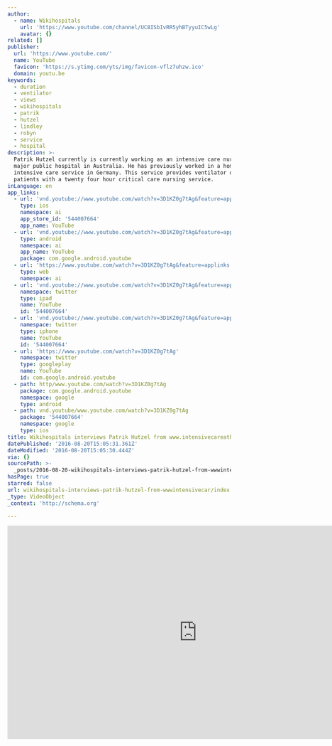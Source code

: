 ```yaml
---
author:
  - name: Wikihospitals
    url: 'https://www.youtube.com/channel/UC8ISbIvRR5yhBTyyuIC5wLg'
    avatar: {}
related: []
publisher:
  url: 'https://www.youtube.com/'
  name: YouTube
  favicon: 'https://s.ytimg.com/yts/img/favicon-vflz7uhzw.ico'
  domain: youtu.be
keywords:
  - duration
  - ventilator
  - views
  - wikihospitals
  - patrik
  - hutzel
  - lindley
  - robyn
  - service
  - hospital
description: >-
  Patrik Hutzel currently is currently working as an intensive care nurse at a
  major public hospital in Australia. He has previously worked in a home-based
  intensive care service in Germany. This service provides ventilator dependent
  patients with a twenty four hour critical care nursing service.
inLanguage: en
app_links:
  - url: 'vnd.youtube://www.youtube.com/watch?v=3D1KZ0g7tAg&feature=applinks'
    type: ios
    namespace: ai
    app_store_id: '544007664'
    app_name: YouTube
  - url: 'vnd.youtube://www.youtube.com/watch?v=3D1KZ0g7tAg&feature=applinks'
    type: android
    namespace: ai
    app_name: YouTube
    package: com.google.android.youtube
  - url: 'https://www.youtube.com/watch?v=3D1KZ0g7tAg&feature=applinks'
    type: web
    namespace: ai
  - url: 'vnd.youtube://www.youtube.com/watch?v=3D1KZ0g7tAg&feature=applinks'
    namespace: twitter
    type: ipad
    name: YouTube
    id: '544007664'
  - url: 'vnd.youtube://www.youtube.com/watch?v=3D1KZ0g7tAg&feature=applinks'
    namespace: twitter
    type: iphone
    name: YouTube
    id: '544007664'
  - url: 'https://www.youtube.com/watch?v=3D1KZ0g7tAg'
    namespace: twitter
    type: googleplay
    name: YouTube
    id: com.google.android.youtube
  - path: http/www.youtube.com/watch?v=3D1KZ0g7tAg
    package: com.google.android.youtube
    namespace: google
    type: android
  - path: vnd.youtube/www.youtube.com/watch?v=3D1KZ0g7tAg
    package: '544007664'
    namespace: google
    type: ios
title: Wikihospitals interviews Patrik Hutzel from www.intensivecareathome.com.au
datePublished: '2016-08-20T15:05:31.361Z'
dateModified: '2016-08-20T15:05:30.444Z'
via: {}
sourcePath: >-
  _posts/2016-08-20-wikihospitals-interviews-patrik-hutzel-from-wwwintensivecar.md
hasPage: true
starred: false
url: wikihospitals-interviews-patrik-hutzel-from-wwwintensivecar/index.html
_type: VideoObject
_context: 'http://schema.org'

---
```

<iframe src="https://cdn.embedly.com/widgets/media.html?src=https%3A%2F%2Fwww.youtube.com%2Fembed%2F3D1KZ0g7tAg%3Ffeature%3Doembed&amp;url=http%3A%2F%2Fwww.youtube.com%2Fwatch%3Fv%3D3D1KZ0g7tAg&amp;image=https%3A%2F%2Fi.ytimg.com%2Fvi%2F3D1KZ0g7tAg%2Fhqdefault.jpg&amp;key=b7d04c9b404c499eba89ee7072e1c4f7&amp;type=text%2Fhtml&amp;schema=youtube" width="854" height="480" scrolling="no" frameborder="0" allowfullscreen="" style=""></iframe>